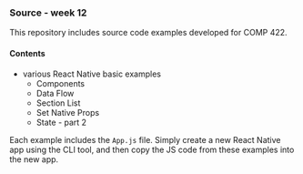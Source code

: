 ### Source - week 12

This repository includes source code examples developed for COMP 422.

#### Contents
* various React Native basic examples
  * Components
  * Data Flow
  * Section List
  * Set Native Props
  * State - part 2

Each example includes the `App.js` file. Simply create a new React Native app using the CLI tool, and then copy the JS code from these examples into the new app.
